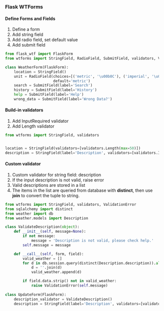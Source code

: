 ### Flask WTForms

#### Define Forms and Fields

1. Define a form
2. Add string field
3. Add radio field, set default value
4. Add submit field

```python
from flask_wtf import FlaskForm
from wtforms import StringField, RadioField, SubmitField, validators, ValidationError

class WeatherForm(FlaskForm):
    location = StringField()
    unit = RadioField(choices=[('metric', '\u00b0C'), ('imperial', '\u00b0F')],
                      default='metric')
    search = SubmitField(label='Search')
    history = SubmitField(label='History')
    help = SubmitField(label='Help')
    wrong_data = SubmitField(label='Wrong Data?')
```

#### Build-in validators
1. Add InputRequired validator
2. Add Length validator

```python
from wtforms import StringField, validators


location = StringField(validators=[validators.Length(max=50)])
description = StringField(label='Description', validators=[validators.InputRequired(message='Description is required.'),validators.Length(max=50, message='Description cannot be longer than 50 characters.'))
```

#### Custom validator
1. Custom validator for string field: description
2. If the input description is not valid, raise error
3. Valid descriptions are stored in a list
4. The items in the list are queried from database with **distinct**, then use **join** to convert the tuple to string.

```python
from wtforms import StringField, validators, ValidationError
from sqlalchemy import distinct
from weather import db
from weather.models import Description

class ValidateDescription(object):
    def __init__(self, message=None):
        if not message:
            message = 'Description is not valid, please check help.'
        self.message = message

    def __call__(self, form, field):
        valid_weather = []
        for d in db.session.query(distinct(Description.description)).all():
            d = ''.join(d)
            valid_weather.append(d)

        if field.data.strip() not in valid_weather:
            raise ValidationError(self.message)
            
class UpdateForm(FlaskForm):
    description_validator = ValidateDescription()
    description = StringField(label='Description', validators=[validators.InputRequired(message='Description is required.'), validators.Length(max=50, message='Description cannot be longer than 50 characters.'), description_validator])
```
